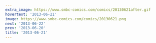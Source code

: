 ```yaml
---
extra_image: https://www.smbc-comics.com/comics/20130621after.gif
hovertext: '2013-06-21'
image: https://www.smbc-comics.com/comics/20130621.png
next: '2013-06-22'
prev: '2013-06-20'
title: '2013-06-21'
---
```

